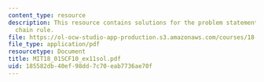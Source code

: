 ```yaml
---
content_type: resource
description: This resource contains solutions for the problem statements related to
  chain rule.
file: https://ol-ocw-studio-app-production.s3.amazonaws.com/courses/18-01sc-single-variable-calculus-fall-2010/185582db40ef98dd7c70eab7736ae70f_MIT18_01SCF10_ex11sol.pdf
file_type: application/pdf
resourcetype: Document
title: MIT18_01SCF10_ex11sol.pdf
uid: 185582db-40ef-98dd-7c70-eab7736ae70f
---
```

